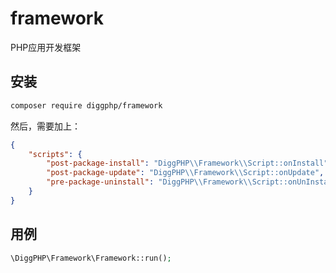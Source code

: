 # framework

PHP应用开发框架

## 安装

``` bash
composer require diggphp/framework
```

然后，需要加上：

``` json
{
    "scripts": {
        "post-package-install": "DiggPHP\\Framework\\Script::onInstall",
        "post-package-update": "DiggPHP\\Framework\\Script::onUpdate",
        "pre-package-uninstall": "DiggPHP\\Framework\\Script::onUnInstall"
    }
}
```

## 用例

``` php
\DiggPHP\Framework\Framework::run();
```
